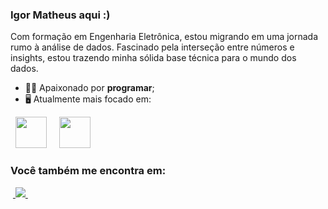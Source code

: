 ### Igor Matheus aqui :)
Com formação em Engenharia Eletrônica, estou migrando em uma  jornada rumo à análise de dados. Fascinado pela interseção entre números e insights, estou trazendo minha sólida base técnica para o mundo dos dados.

- 🧗🏼 Apaixonado por **programar**;
- 🖥️ Atualmente mais focado em:
<div style="display: inline">
  &nbsp;&nbsp;<img width='50' height='50' src="https://cdn.jsdelivr.net/gh/devicons/devicon/icons/python/python-original.svg" />&nbsp;&nbsp;
  &nbsp;&nbsp;<img width='50' height='50' src="https://cdn.jsdelivr.net/gh/devicons/devicon/icons/r/r-original.svg" />&nbsp;&nbsp;&nbsp;
</div> 

### Você também me encontra em:
&nbsp;<a href="https://www.linkedin.com/in/igor-matheus-pedro">
  <img src="https://img.shields.io/badge/linkedin-%230077B5.svg?style=for-the-badge&logo=linkedin&logoColor=white">
</a>&nbsp;
